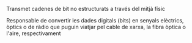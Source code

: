 Transmet cadenes de bit no estructurats a través del mitjà físic

Responsable de convertir les dades digitals (bits) en senyals elèctrics, òptics o de ràdio que puguin viatjar pel cable de xarxa, la fibra òptica o l'aire, respectivament